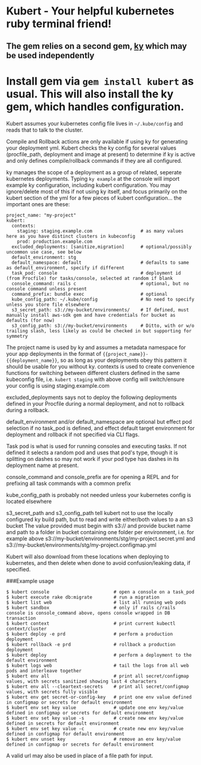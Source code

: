 # Kubert - Your helpful kubernetes ruby terminal friend!

## The gem relies on a second gem, [ky](https://github.com/stellaservice/ky) which may be used independently

# Install gem via `gem install kubert` as usual.  This will also install the ky gem, which handles configuration.

Kubert assumes your kubernetes config file lives in `~/.kube/config` and reads that to talk to the cluster.

Compile and Rollback actions are only available if using ky for generating your deployment yml.  Kubert checks the ky config for several values (procfile_path, deployment and image at present) to determine if ky is active and only defines compile/rollback commands if they are all configured.

ky manages the scope of a deployment as a group of related, seperate kubernetes deployments.  Typing `ky example` at the console will import example ky configuration, including kubert configuration.  You may ignore/delete most of this if not using ky itself, and focus primarily on the kubert section of the yml for a few pieces of kubert configuration...  the important ones are these:

```
project_name: "my-project"
kubert:
  contexts:
    staging: staging.example.com                  # as many values here as you have distinct clusters in kubeconfig
    prod: production.example.com
  excluded_deployments: [sanitize,migration]      # optional/possibly uncommon use case, see below
  default_environment: stg
  default_namespace: default                      # defaults to same as default_environment, specify if different
  task_pod: console                               # deployment id (from Procfile) for tasks/console, selected at random if blank
  console_command: rails c                        # optional, but no console command unless present
  command_prefix: bundle exec                     # optional
  kube_config_path: ~/.kube/config                # No need to specify unless you store file elsewhere
  s3_secret_path: s3://my-bucket/environments/    # If defined, must manually install aws-sdk gem and have credentials for bucket as defaults (for now)
  s3_config_path: s3://my-bucket/environments     # Ditto, with or w/o trailing slash, less likely as could be checked in but supporting for symmetry
```

The project name is used by ky and assumes a metadata namespace for your app deployments in the format of `{{project_name}}-{{deployment_name}}`, so as long as your deployments obey this pattern it should be usable for you without ky.
contexts is used to create convenience functions for switching between different clusters defined in the same kubeconfig file, i.e. `kubert staging` with above config will switch/ensure your config is using staging.example.com

excluded_deployments says not to deploy the following deployments defined in your Procfile during a normal deployment, and not to rollback during a rollback.

default_environment and/or default_namespace are optional but effect pod selection if no task_pod is defined, and effect default target environment for deployment and rollback if not specified via CLI flags.

Task pod is what is used for running consoles and executing tasks.  If not defined it selects a random pod and uses that pod's type, though it is splitting on dashes so may not work if your pod type has dashes in its deployment name at present.

console_command and console_prefix are for opening a REPL and for prefixing all task commands with a common prefix

kube_config_path is probably not needed unless your kubernetes config is located elsewhere

s3_secret_path and s3_config_path tell kubert not to use the locally configured ky build path, but to read and write either/both values to a an s3 bucket
The value provided must begin with s3:// and provide bucket name and path to a folder in bucket containing one folder per environment, i.e. for
example above s3://my-bucket/environments/stg/my-project.secret.yml and s3://my-bucket/environments/stg/my-project.configmap.yml

Kubert will also download from these locations when deploying to kubernetes, and then delete when done to avoid confusion/leaking data, if specified.

###Example usage
```
$ kubert console                        # open a console on a task_pod
$ kubert execute rake db:migrate        # run a migration
$ kubert list web                       # list all running web pods
$ kubert sandbox                        # only if rails c/rails console is console_command above, opens console wrapped in DB transaction
$ kubert context                        # print current kubectl context/cluster
$ kubert deploy -e prd                  # perform a production deployment
$ kubert rollback -e prd                # rollback a production deployment
$ kubert deploy                         # perform a deployment to the default environment
$ kubert logs web                       # tail the logs from all web pods and interleave together
$ kubert env all                        # print all secret/configmap values, with secrets sanitized showing last 4 characters
$ kubert env all --cleartext-secrets    # print all secret/configmap values, with secrets fully visible
$ kubert env get secret-or-config-key   # print one env value defined in configmap or secrets for default environment
$ kubert env set key value              # update one env key/value defined in configmap or secrets for default environment
$ kubert env set key value -s           # create new env key/value defined in secrets for default environment
$ kubert env set key value -c           # create new env key/value defined in configmap for default environment
$ kubert env unset key                  # remove an env key/value defined in configmap or secrets for default environment
```

A valid url may also be used in place of a file path for input.